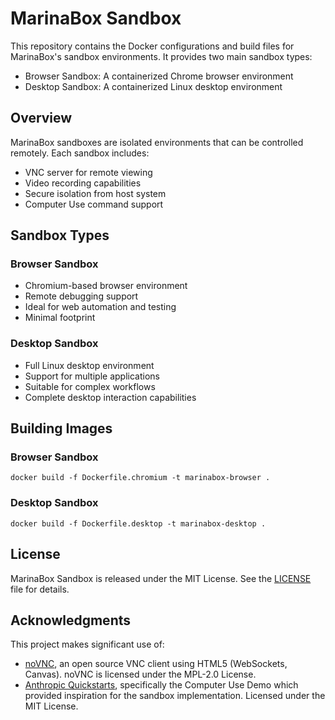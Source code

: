 # MarinaBox Sandbox

This repository contains the Docker configurations and build files for MarinaBox's sandbox environments. It provides two main sandbox types:
- Browser Sandbox: A containerized Chrome browser environment
- Desktop Sandbox: A containerized Linux desktop environment

## Overview

MarinaBox sandboxes are isolated environments that can be controlled remotely. Each sandbox includes:
- VNC server for remote viewing
- Video recording capabilities
- Secure isolation from host system
- Computer Use command support

## Sandbox Types

### Browser Sandbox
- Chromium-based browser environment
- Remote debugging support
- Ideal for web automation and testing
- Minimal footprint

### Desktop Sandbox
- Full Linux desktop environment
- Support for multiple applications
- Suitable for complex workflows
- Complete desktop interaction capabilities

## Building Images

### Browser Sandbox
```
docker build -f Dockerfile.chromium -t marinabox-browser .
```

### Desktop Sandbox
```
docker build -f Dockerfile.desktop -t marinabox-desktop .
```

## License

MarinaBox Sandbox is released under the MIT License. See the [LICENSE](LICENSE) file for details.

## Acknowledgments

This project makes significant use of:
- [noVNC](https://github.com/novnc/noVNC), an open source VNC client using HTML5 (WebSockets, Canvas). noVNC is licensed under the MPL-2.0 License.
- [Anthropic Quickstarts](https://github.com/anthropics/anthropic-quickstarts), specifically the Computer Use Demo which provided inspiration for the sandbox implementation. Licensed under the MIT License.
